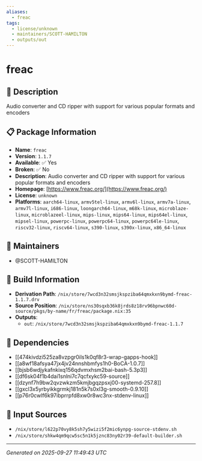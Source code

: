 ```yaml
---
aliases:
  - freac
tags:
  - license/unknown
  - maintainers/SCOTT-HAMILTON
  - outputs/out
---
```


# freac

## 📝 Description

Audio converter and CD ripper with support for various popular formats and encoders

## 📋 Package Information

- **Name**: `freac`
- **Version**: `1.1.7`
- **Available**: ✅ Yes
- **Broken**: ✅ No
- **Description**: Audio converter and CD ripper with support for various popular formats and encoders
- **Homepage**: [https://www.freac.org/](https://www.freac.org/)
- **License**: `unknown`
- **Platforms**: `aarch64-linux`, `armv5tel-linux`, `armv6l-linux`, `armv7a-linux`, `armv7l-linux`, `i686-linux`, `loongarch64-linux`, `m68k-linux`, `microblaze-linux`, `microblazeel-linux`, `mips-linux`, `mips64-linux`, `mips64el-linux`, `mipsel-linux`, `powerpc-linux`, `powerpc64-linux`, `powerpc64le-linux`, `riscv32-linux`, `riscv64-linux`, `s390-linux`, `s390x-linux`, `x86_64-linux`
## 👥 Maintainers

- @SCOTT-HAMILTON


## 🔧 Build Information

- **Derivation Path**: `/nix/store/7wcd3n32smsjkspziba64qmxkxn9bymd-freac-1.1.7.drv`
- **Source Position**: `/nix/store/ns30sqxb36k8jrds8z18rv96bpnwc60d-source/pkgs/by-name/fr/freac/package.nix:35`
- **Outputs**:
  - `out`:  `/nix/store/7wcd3n32smsjkspziba64qmxkxn9bymd-freac-1.1.7`

## 🔗 Dependencies

- [[474kivdzi525za8vzpgr0ils1k0qf8r3-wrap-gapps-hook]]
- [[a8wf18afsya47jx4jv24nnshbmfys1h0-BoCA-1.0.7]]
- [[bjsb6wdjykafnkixq156qdvmxhsm2bai-bash-5.3p3]]
- [[df6sk04f1b4dai1snlni7c7qcfxykc59-source]]
- [[dzynf7h9bw2qvzwkzm5kmjbgqzpsxj00-systemd-257.8]]
- [[gxcl3x5yrbyikkgrmkj181n5k7s0xl3g-smooth-0.9.10]]
- [[p76r0cwlf6k97ibprrpfd8xw0r8wc3nx-stdenv-linux]]

## 📁 Input Sources

- `/nix/store/l622p70vy8k5sh7y5wizi5f2mic6ynpg-source-stdenv.sh`
- `/nix/store/shkw4qm9qcw5sc5n1k5jznc83ny02r39-default-builder.sh`

---
*Generated on 2025-09-27 11:49:43 UTC*
